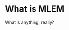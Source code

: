 # What is MLEM

What is anything, really?

[comment]: <> (TODO)

[comment]: <> (yoink from here
https://www.notion.so/iterative/Tutorial-9089de99f9da4d1f8926f900c797208e)
